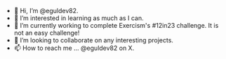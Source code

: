 - 👋 Hi, I’m @eguldev82.
- 👀 I’m interested in learning as much as I can.
- 🌱 I’m currently working to complete Exercism's #12in23 challenge. It is not an easy challenge!
- 💞️ I’m looking to collaborate on any interesting projects.
- 📫 How to reach me ... @eguldev82 on X.

<!---
eguldev82/eguldev82 is a ✨ special ✨ repository because its `README.md` (this file) appears on your GitHub profile.
You can click the Preview link to take a look at your changes.
--->
